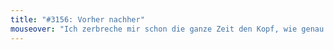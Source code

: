 ```yaml
---
title: "#3156: Vorher nachher"
mouseover: "Ich zerbreche mir schon die ganze Zeit den Kopf, wie genau man ist, wenn man schwang ist. Oder am schwangersten."
---
```


